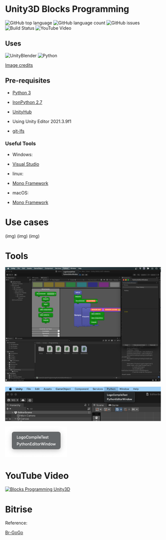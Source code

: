 # Unity3D Blocks Programming

![GitHub top language](https://img.shields.io/github/languages/top/ssouzawallace/blocks)
![GitHub language count](https://img.shields.io/github/languages/count/ssouzawallace/blocks?style=flat-square)
![GitHub issues](https://img.shields.io/github/issues/ssouzawallace/blocks?style=flat-square)
![Build Status](https://app.bitrise.io/app/af3531b59341cb1e/status.svg?token=W7s1F717RFArFEheo92e2Q&branch=master)
![YouTube Video](https://img.shields.io/youtube/views/uAIc0vqwZjI?style=social)

## Uses

<img src="https://github.com/ssouzawallace/blocks/assets/6471118/ef2a3a59-7fe7-4c77-8bc9-a62d4143950c" alt="UnityBlender" width="256">
<img src="https://github.com/ssouzawallace/blocks/assets/6471118/2ef8a0aa-02aa-4759-a4c6-48b0744e3677" alt="Python" width="256">

[Image credits](https://twitter.com/sawaratsuki1004)

## Pre-requisites

- [Python 3](https://www.python.org/downloads/)

- [IronPython 2.7](https://ironpython.net)

- [UnityHub](https://unity.com/download#how-get-started)
 - Using Unity Editor 2021.3.9f1

- [git-lfs](https://git-lfs.github.com)

### Useful Tools
- Windows:
- [Visual Studio](https://visualstudio.microsoft.com/pt-br/downloads)

- linux:
- [Mono Framework](https://www.mono-project.com/download)

- macOS:
- [Mono Framework](https://www.mono-project.com/download)

# Use cases
(img)
(img)
(img)

# Tools
![Logo/Python](/python-editor.png)

![Logo/Python Debug Tools](/python-debug-tools.png)

![Debug Tools](/debug-tools.png)

# YouTube Video

[![Blocks Programming Unity3D](https://img.youtube.com/vi/uAIc0vqwZjI/maxresdefault.jpg)](https://youtu.be/uAIc0vqwZjI)

# Bitrise


Reference:

[Br-GoGo](https://br-gogo.sourceforge.net)
